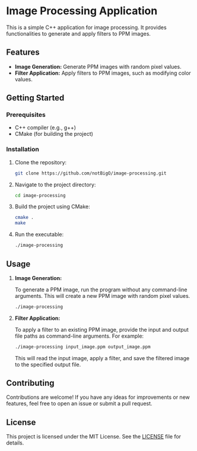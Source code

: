 # Image Processing Application

This is a simple C++ application for image processing. It provides functionalities to generate and apply filters to PPM images.

## Features

- **Image Generation:** Generate PPM images with random pixel values.
- **Filter Application:** Apply filters to PPM images, such as modifying color values.

## Getting Started

### Prerequisites

- C++ compiler (e.g., g++)
- CMake (for building the project)

### Installation

1. Clone the repository:

   ```bash
   git clone https://github.com/notBigO/image-processing.git
   ```

2. Navigate to the project directory:

   ```bash
   cd image-processing
   ```

3. Build the project using CMake:

   ```bash
   cmake .
   make
   ```

4. Run the executable:

   ```bash
   ./image-processing
   ```

## Usage

1. **Image Generation:**

   To generate a PPM image, run the program without any command-line arguments. This will create a new PPM image with random pixel values.

   ```bash
   ./image-processing
   ```

2. **Filter Application:**

   To apply a filter to an existing PPM image, provide the input and output file paths as command-line arguments. For example:

   ```bash
   ./image-processing input_image.ppm output_image.ppm
   ```

   This will read the input image, apply a filter, and save the filtered image to the specified output file.

## Contributing

Contributions are welcome! If you have any ideas for improvements or new features, feel free to open an issue or submit a pull request.

## License

This project is licensed under the MIT License. See the [LICENSE](LICENSE) file for details.
